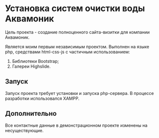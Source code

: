# Установка систем очистки воды Аквамоник

Цель проекта - создание полноценного сайта-визитки для компании Аквамоник.

Является моим первым независимым проектом. Выполнен на языке php, средствами html-css-js с частичным использованием:

1. Библиотеки Bootstrap;
2. Галереи Highslide.

## Запуск

Запуск проекта требует установки и запуска php-сервера. В процессе разработки использовался XAMPP.

## Дополнительно

Все контактные данные в демонстрационном проекте изменены на несуществующие.
